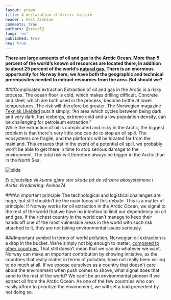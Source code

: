 ```yaml
---
layout: prawn
title: A declaration of Arctic failure
header : Post Archive
comments: true
authors: [arstol]
lang: 'en'
published: true
new: true
---
```


**There are large amounts of oil and gas in the Arctic Ocean. More than 5 percent of the world’s known oil resources are located there, in addition to about 25 percent of the world’s [natural gas.](http://naturvernforbundet.no/olje-og-gass-i-arktis/category2650.html) There is an enormous opportunity for Norway here; we have both the geographic and technical prerequisites needed to extract resources from the area. But should we?**

###Complicated extraction
Extraction of oil and gas in the Arctic is a risky process. The ocean floor is cold, which makes drilling difficult. Concrete and steel, which are both used in the process, become brittle at lower temperatures. The risk will therefore be greater. The Norwegian magazine [Teknisk Ukeblad](http://www.tu.no/olje-gass/2011/04/27/store-utfordringer-venter-i-arktis) puts it simply: 
“An area which cycles between being dark and very dark, has icebergs, extreme cold and a low population density, can be challenging for petroleum extraction.”  
While the extraction of oil is complicated and risky in the Arctic, the biggest problem is that there's very little one can do to stop an oil spill. The ecosystems are fragile, and the platforms will be located far from the mainland. This ensures that in the event of a potential oil spill, we probably won’t be able to get there in time to stop serious damage to the environment. The total risk will therefore always be bigger in the Arctic than in the North Sea.



![bilde](http://i.imgur.com/piFRXR6.jpg)




*Et oljeutslipp vil kunne gjøre stor skade
på de sårbare økosystemene i Arktis. 
Kreditering: Aninas74*




###An important principle
The technological and logistical challenges are huge, but still shouldn’t be the main focus of this debate. This is a matter of principle: If Norway works for oil extraction in the Arctic Ocean, we signal to the rest of the world that we have no intention to limit our dependency on oil and gas. If the richest country in the world can’t manage to keep their hands off one of the most vulnerable areas in the world with such risk attached to it, they are not taking environmental issues seriously. 


###Important symbol
In terms of world pollution, Norwegian oil extraction is a drop in the bucket. We’re simply not big enough to matter, [compared to other countries.](https://www.cia.gov/library/publications/the-world-factbook/rankorder/2241rank.html) That still doesn’t mean that we can do whatever we want. Norway can make an important contribution by showing initiative, as the countries that really matter in terms of pollution, have not really been willing to do much at all. If we expose ourselves as a country that doesn't care about the environment when push comes to shove, what signal does that send to the rest of the world? We can’t be an environmental pioneer if we extract oil from the Arctic Ocean. As one of the few countries who can easily afford to prioritize the environment, we will set a bad precedent by not doing so. 







